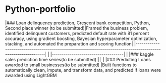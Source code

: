 # Python-portfolio
|### Loan delinquency prediction, Crescent bank competition, Python, Second place winner (to be submitted)|Framed the business problem, identified delinquent customers, predicted default rate with 81 percent accuracy, using gradient boosting, Bayesian hyperparameter optimization, stacking, and automated the preparation and scoring function|
|--------------------------------------------------------------------------------------------------------------|
|
|------------------------------------|
|
|### kaggle sales prediction time series(to be submitted)
|
|
|
|### Predicting Loans awarded to small businesses(to be submitted)
|Built functions to automatically clean, impute, and transform data, and predicted if loans were awarded using LightGBM
